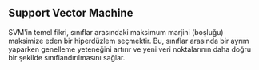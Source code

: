 ## Support Vector Machine 

SVM'in temel fikri, sınıflar arasındaki maksimum marjini (boşluğu) maksimize eden bir hiperdüzlem seçmektir.
Bu, sınıflar arasında bir ayrım yaparken genelleme yeteneğini artırır ve yeni veri noktalarının daha doğru bir şekilde sınıflandırılmasını sağlar.
